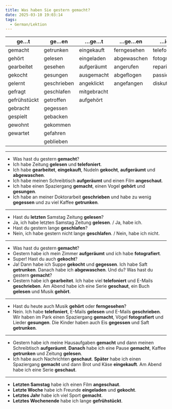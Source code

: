 ```yaml
---
title: Was haben Sie gestern gemacht?
date: 2025-03-10 19:03:14
tags:
  - German/Lektion
---
```


| ge…t         | ge…en       | …ge…t       | …ge…en      | …iert        | …t      |
| ------------ | ----------- | ----------- | ----------- | ------------ | ------- |
| gemacht      | getrunken   | eingekauft  | ferngesehen | telefoniert  | besucht |
| gehört       | gelesen     | eingeladen  | abgewaschen | fotografiert | erzählt |
| gearbeitet   | gesehen     | aufgeräumt  | angerufen   | repariert    |         |
| gekocht      | gesungen    | ausgemacht  | abgeflogen  | passiert     |         |
| gelernt      | geschrieben | angeklickt  | angefangen  | diskutiert   |         |
| gefragt      | geschlafen  | mitgebracht |             |              |         |
| gefrühstückt | getroffen   | aufgehört   |             |              |         |
| gebracht     | gegessen    |             |             |              |         |
| gespielt     | gebacken    |             |             |              |         |
| gewohnt      | gekommen    |             |             |              |         |
| gewartet     | gefahren    |             |             |              |         |
|              | geblieben   |             |             |              |         |

 ---
- Was hast du gestern **gemacht**?
- Ich habe Zeitung **gelesen** und **telefoniert**.
- Ich habe **gearbeitet**, **eingekauft**, Nudeln **gekocht**, **aufgeräumt** und **abgewaschen**.
- Ich habe meinen Schreibtisch **aufgeräumt** und einen Film **angeschaut**.
- Ich habe einen Spaziergang **gemacht**, einen Vogel **gehört** und **gesungen**.
- Ich habe an meiner Doktorarbeit **geschrieben** und habe zu wenig **gegessen** und zu viel Kaffee **getrunken**.
---
- Hast du **letzten** Samstag Zeitung **gelesen**?
- Ja, ich habe letzten Samstag Zeitung **gelesen**. / Ja, habe ich.
- Hast du gestern lange **geschlafen**?
- Nein, ich habe gestern nicht lange **geschlafen**. / Nein, habe ich nicht.
---
- Was hast du gestern **gemacht**?
- Gestern habe ich mein Zimmer **aufgeräumt** und ich habe **fotografiert**.
- Super! Hast du auch **gekocht**?
- Ja! Dann habe ich Suppe **gekocht** und **gegessen**. Ich habe Saft **getrunken**. Danach habe ich **abgewaschen**. Und du? Was hast du gestern **gemacht**?
- Gestern habe ich **gearbeitet**. Ich habe viel **telefoniert** und E-Mails **geschrieben**. Am Abend habe ich eine Serie **geschaut**, ein Buch **gelesen** und Musik **gehört**.
---
- Hast du heute auch Musik **gehört** oder **ferngesehen**?
- Nein. Ich habe **telefoniert**, E-Mails **gelesen** und E-Mails **geschrieben**. Wir haben im Park einen Spaziergang **gemacht**, Vögel **fotografiert** und Lieder **gesungen**. Die Kinder haben auch Eis **gegessen** und Saft **getrunken**.
---
- Gestern habe ich meine Hausaufgaben **gemacht** und dann meinen Schreibtisch **aufgeräumt**. **Danach** habe ich eine Pause **gemacht**, Kaffee **getrunken** und Zeitung **gelesen**.
- Ich habe auch Nachrichten **geschaut**. **Später** habe ich einen Spaziergang **gemacht** und dann Brot und Käse **eingekauft**. Am Abend habe ich eine Serie **geschaut**.
---
- **Letzten Samstag** habe ich einen Film **angeschaut**.
- **Letzte Woche** habe ich Freunde **eingeladen** und **gekocht**.
- **Letztes Jahr** habe ich viel Sport **gemacht**.
- **Letztes Wochenende** habe ich lange **gefrühstückt**.
